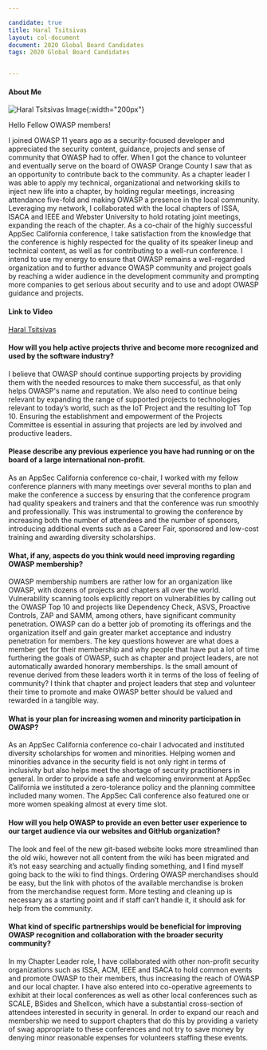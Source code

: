 ```yaml
---

candidate: true
title: Haral Tsitsivas
layout: col-document
document: 2020 Global Board Candidates
tags: 2020 Global Board Candidates


---
```


#### About Me
![Haral Tsitsivas Image](/www-board-candidates/assets/images/Haral-profile-photo-200.png){:width="200px"}

Hello Fellow OWASP members!

I joined OWASP 11 years ago as a security-focused developer and appreciated the security content, guidance, projects and sense of community that OWASP had to offer. When I got the chance to volunteer and eventually serve on the board of OWASP Orange County I saw that as an opportunity to contribute back to the community. 
As a chapter leader I was able to apply my technical, organizational and networking skills to inject new life into a chapter, by holding regular meetings, increasing attendance five-fold and making OWASP a presence in the local community. Leveraging my network, I collaborated with the local chapters of ISSA, ISACA and IEEE and Webster University to hold rotating joint meetings, expanding the reach of the chapter. 
As a co-chair of the highly successful AppSec California conference, I take satisfaction from the knowledge that the conference is highly respected for the quality of its speaker lineup and technical content, as well as for contributing to a well-run conference.
I intend to use my energy to ensure that OWASP remains a well-regarded organization and to further advance OWASP community and project goals by reaching a wider audience in the development community and prompting more companies to get serious about security and to use and adopt OWASP guidance and projects.


#### Link to Video
[Haral Tsitsivas](#)

#### How will you help active projects thrive and become more recognized and used by the software industry?

I believe that OWASP should continue supporting projects by providing them with the needed resources to make them successful, as that only helps OWASP's name and reputation. We also need to continue being relevant by expanding the range of supported projects to technologies relevant to today’s world, such as the IoT Project and the resulting IoT Top 10. Ensuring the establishment and empowerment of the Projects Committee is essential in assuring that projects are led by involved and productive leaders.

#### Please describe any previous experience you have had running or on the board of a large international non-profit.

As an AppSec California conference co-chair, I worked with my fellow conference planners with many meetings over several months to plan and make the conference a success by ensuring that the conference program had quality speakers and trainers and that the conference was run smoothly and professionally. This was instrumental to growing the conference by increasing both the number of attendees and the number of sponsors, introducing additional events such as a Career Fair, sponsored and low-cost training and awarding diversity scholarships.

#### What, if any, aspects do you think would need improving regarding OWASP membership?

OWASP membership numbers are rather low for an organization like OWASP, with dozens of projects and chapters all over the world. Vulnerability scanning tools explicitly report on vulnerabilities by calling out the OWASP Top 10 and projects like Dependency Check, ASVS, Proactive Controls, ZAP and SAMM, among others, have significant community penetration. OWASP can do a better job of promoting its offerings and the organization itself and gain greater market acceptance and industry penetration for members. The key questions however are what does a member get for their membership and why people that have put a lot of time furthering the goals of OWASP, such as chapter and project leaders, are not automatically awarded honorary memberships. Is the small amount of revenue derived from these leaders worth it in terms of the loss of feeling of community? I think that chapter and project leaders that step and volunteer their time to promote and make OWASP better should be valued and rewarded in a tangible way.

#### What is your plan for increasing women and minority participation in OWASP?

As an AppSec California conference co-chair I advocated and instituted diversity scholarships for women and minorities. Helping women and minorities advance in the security field is not only right in terms of inclusivity but also helps meet the shortage of security practitioners in general. In order to provide a safe and welcoming environment at AppSec California we instituted a zero-tolerance policy and the planning committee included many women. The AppSec Cali conference also featured one or more women speaking almost at every time slot.

#### How will you help OWASP to provide an even better user experience to our target audience via our websites and GitHub organization?

The look and feel of the new git-based website looks more streamlined than the old wiki, however not all content from the wiki has been migrated and it’s not easy searching and actually finding something, and I find myself going back to the wiki to find things. Ordering OWASP merchandises should be easy, but the link with photos of the available merchandise is broken from the merchandise request form. More testing and cleaning up is necessary as a starting point and if staff can’t handle it, it should ask for help from the community.

#### What kind of specific partnerships would be beneficial for improving OWASP recognition and collaboration with the broader security community?

In my Chapter Leader role, I have collaborated with other non-profit security organizations such as ISSA, ACM, IEEE and ISACA to hold common events and promote OWASP to their members, thus increasing the reach of OWASP and our local chapter. I have also entered into co-operative agreements to exhibit at their local conferences as well as other local conferences such as SCALE, BSides and Shellcon, which have a substantial cross-section of attendees interested in security in general. In order to expand our reach and membership we need to support chapters that do this by providing a variety of swag appropriate to these conferences and not try to save money by denying minor reasonable expenses for volunteers staffing these events.
